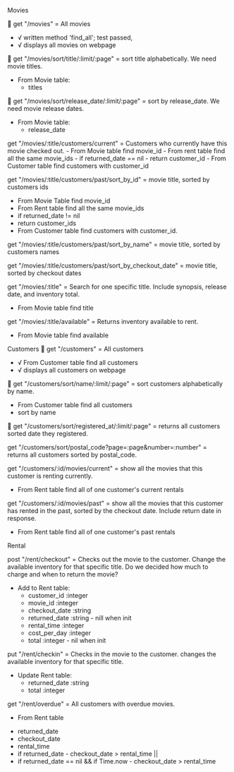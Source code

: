 Movies

🔵 get "/movies" = All movies
 - √ written method 'find_all'; test passed,
 - √ displays all movies on webpage

🔵 get "/movies/sort/title/:limit/:page" = sort title alphabetically. We need movie titles.
  * From Movie table:
    - titles

🔵 get "/movies/sort/release_date/:limit/:page" = sort by release_date. We need movie release dates.
  * From Movie table:
    - release_date

get "/movies/:title/customers/current" = Customers who currently have this movie checked out.
    - From Movie table find movie_id
    - From rent table find all the same movie_ids
    - if returned_date == nil
    - return customer_id
    - From Customer table find customers with customer_id

get "/movies/:title/customers/past/sort_by_id" = movie title, sorted by customers ids
  - From Movie Table find movie_id
  - From Rent table find all the same movie_ids
  - if returned_date != nil
  - return customer_ids
  - From Customer table find customers with customer_id.

get "/movies/:title/customers/past/sort_by_name" = movie title, sorted by customers names

get "/movies/:title/customers/past/sort_by_checkout_date" = movie title, sorted by checkout dates

get "/movies/:title" = Search for one specific title. Include synopsis, release date, and inventory total.
 - From Movie table find title

get "/movies/:title/available" = Returns inventory available to rent.
  - From Movie table find available

Customers
🔵 get "/customers" = All customers
  - √ From Customer table find all customers
  - √ displays all customers on webpage

🔵 get "/customers/sort/name/:limit/:page" = sort customers alphabetically by name.
  - From Customer table find all customers
  - sort by name

🔵 get "/customers/sort/registered_at/:limit/:page" = returns all customers sorted date they registered.

get "/customers/sort/postal_code?page=:page&number=:number" = returns all customers sorted by postal_code.

get "/customers/:id/movies/current" = show all the movies that this customer is renting currently.
  - From Rent table find all of one customer's current rentals


get "/customers/:id/movies/past" = show all the movies that this customer has rented in the past, sorted by the checkout date. Include return date in response.
 - From Rent table find all of one customer's past rentals

Rental

post "/rent/checkout" = Checks out the movie to the customer. Change the available inventory for that specific title. Do we decided how much to charge and when to return the movie?
 * Add to Rent table:
   - customer_id :integer
   - movie_id :integer
   - checkout_date :string
   - returned_date :string - nill when init
   - rental_time :integer
   - cost_per_day :integer
   - total :integer - nil when init

put "/rent/checkin" = Checks in the movie to the customer. changes the available inventory for that specific title.
 * Update Rent table:
   - returned_date :string
   - total :integer

get "/rent/overdue" = All customers with overdue movies.
 * From Rent table
  - returned_date
  - checkout_date
  - rental_time
  - if returned_date - checkout_date > rental_time ||
  - if returned_date ==  nil && if Time.now - checkout_date > rental_time
